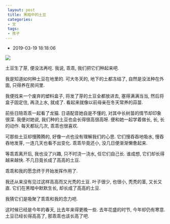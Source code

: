 ```yaml
---
 layout: post
 title: 黑暗中的土豆
 categories:
 - 文
 tags:
 - 孩子
---
```


- 2019-03-19 18:18:06

![](https://jerkwin.github.io/pic/2016/tudou.jpg)

土豆生了芽, 便没法再吃. 我说, 乖乖, 我们把它们种起来吧.

我是知道如何种土豆在地里的. 可大冬天的, 地下的土都冻结了, 自然是没法种在外面, 只得养在房间里.

我便找来一个废弃的塑料盒子, 将发了芽的土豆全都放进去, 塞得满满当当, 然后将盒子固定住, 再浇上水, 就成了. 看起来就像以前母亲在冬天常养的蒜苗.

前些日陪乖乖一起看了龙猫. 日语配音她自是不懂的, 对其中长树苗的情节却印象很深. 我便对她说, 我们种的土豆也会长得很高很高呀. 便和她一起学着做长, 长, 长的动作. 每天都玩几次, 乖乖也很喜欢.

可那些土豆却慢腾腾的, 好像一点也没有理解我们的心思. 它们慢吞吞地吸水, 慢吞吞地发芽, 一连几天也看不出变化. 乖乖毕竟还小, 没几日便渐渐懒惫起来.

等乖乖离开后, 我也没了兴趣, 只不时浇一浇水, 任它们自己长. 谁成想, 它们却长得越来越快. 不几日竟长成了高高的土豆.

乖乖和我的愿念终于开始发挥作用了.

我还从来没有见过这样高高而又光秃的土豆. 叶子很少, 也很小, 秃秃的茎, 又长又直. 它们在黑暗中默默生长, 却长成了高高的土豆.

我猜它们是吸聚了乖乖和我的念力吧.

这时候已经是今年的春天, 比去年来得更晚一些. 去年花盛的时节, 今年却仍有寒意. 土豆已经长得高高了, 那乖乖也该长高了吧.
